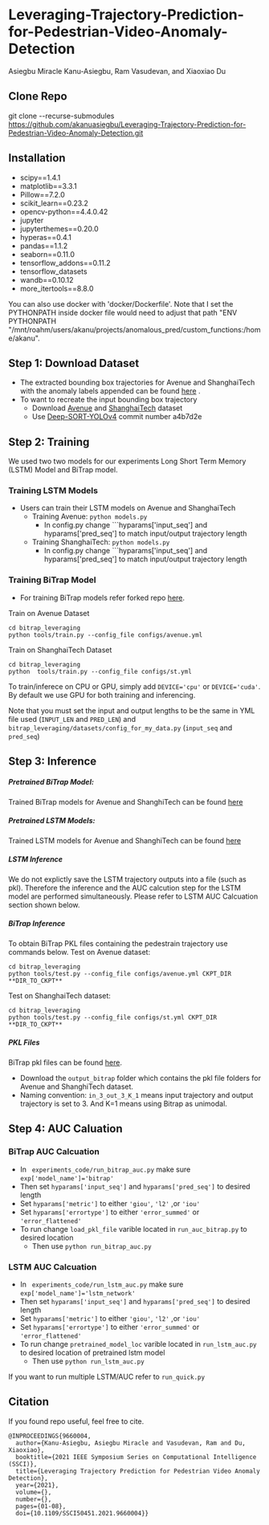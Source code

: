 # Leveraging-Trajectory-Prediction-for-Pedestrian-Video-Anomaly-Detection
Asiegbu Miracle Kanu-Asiegbu, Ram Vasudevan, and Xiaoxiao Du 

## Clone Repo
git clone --recurse-submodules https://github.com/akanuasiegbu/Leveraging-Trajectory-Prediction-for-Pedestrian-Video-Anomaly-Detection.git

## Installation 
  * scipy==1.4.1 
  * matplotlib==3.3.1 
  * Pillow==7.2.0 
  * scikit_learn==0.23.2
  * opencv-python==4.4.0.42
  * jupyter 
  * jupyterthemes==0.20.0 
  * hyperas==0.4.1 
  * pandas==1.1.2
  * seaborn==0.11.0
  * tensorflow_addons==0.11.2
  * tensorflow_datasets
  * wandb==0.10.12
  * more_itertools==8.8.0 


 You can also use docker with 'docker/Dockerfile'. Note that I set the PYTHONPATH inside docker file would need to adjust that path
 "ENV PYTHONPATH "/mnt/roahm/users/akanu/projects/anomalous_pred/custom_functions:/home/akanu".

 
 ## Step 1: Download Dataset
 * The extracted bounding box trajectories for Avenue and ShanghaiTech with the anomaly labels appended can be found [here](https://drive.google.com/drive/folders/1MNpbhB9LS7k0X_fK8BZWqGRoVfPxANZl?usp=sharing) .
 * To want to recreate the input bounding box trajectory 
   * Download [Avenue](http://www.cse.cuhk.edu.hk/leojia/projects/detectabnormal/dataset.html) and [ShanghaiTech](https://svip-lab.github.io/dataset/campus_dataset.html) dataset 
   * Use [Deep-SORT-YOLOv4](https://github.com/LeonLok/Deep-SORT-YOLOv4/tree/a4b7d2e1263e6f1af63381a24436c5db5a4b6e91) commit number a4b7d2e
  
 ## Step 2: Training
 We used two two models for our experiments Long Short Term Memory (LSTM) Model and BiTrap model.
 ### Training LSTM Models
 * Users can train their LSTM models on Avenue and ShanghaiTech
   * Training Avenue:  ```python models.py ``` 
     * In config.py change ```hyparams['input_seq'] and hyparams['pred_seq'] to match input/output trajectory length
   * Training ShanghaiTech:  ```python models.py ``` 
     * In config.py change ```hyparams['input_seq'] and hyparams['pred_seq'] to match input/output trajectory length
### Training BiTrap Model
*  For training BiTrap models refer forked repo [here](https://github.com/akanuasiegbu/bidireaction-trajectory-prediction).

Train on Avenue Dataset
```
cd bitrap_leveraging
python tools/train.py --config_file configs/avenue.yml
```

Train on ShanghaiTech Dataset
```
cd bitrap_leveraging
python  tools/train.py --config_file configs/st.yml
```

To train/inferece on CPU or GPU, simply add `DEVICE='cpu'` or  `DEVICE='cuda'`. By default we use GPU for both training and inferencing.

Note that you must set the input and output lengths to be the same in YML file used (```INPUT_LEN``` and ```PRED_LEN```) and ```bitrap_leveraging/datasets/config_for_my_data.py``` (```input_seq``` and ```pred_seq```)

 
 
 
 ## Step 3: Inference 
##### Pretrained BiTrap Model:
Trained BiTrap models for Avenue and ShanghiTech can be found [here](https://drive.google.com/drive/folders/1942GF9FIzoqTVOHyW2Qo86s3R1OOSnsg?usp=sharing) 

##### Pretrained LSTM Models: 
Trained LSTM models for Avenue and ShanghiTech can be found [here](https://drive.google.com/drive/folders/1kZUxDyCETg7FY_-WeICILeyUYUDJ-nEH)

##### LSTM Inference
We do not explictly save the LSTM trajectory outputs into a file (such as pkl). Therefore the inference and the AUC calcution step for the LSTM model are performed simultaneously. Please refer to LSTM AUC Calcuation section shown below.

##### BiTrap Inference
To obtain BiTrap PKL files containing the pedestrain trajectory use commands below.
Test on Avenue dataset:
```
cd bitrap_leveraging
python tools/test.py --config_file configs/avenue.yml CKPT_DIR **DIR_TO_CKPT**

```

Test on ShanghaiTech dataset:
```
cd bitrap_leveraging
python tools/test.py --config_file configs/st.yml CKPT_DIR **DIR_TO_CKPT**
```


##### PKL Files
 BiTrap pkl files can be found [here](https://drive.google.com/drive/folders/1ELYuty5kg-J14jrDH66Gv9rhn58O1t9I).
 
 * Download the ```output_bitrap``` folder which contains the pkl file folders for Avenue and ShanghiTech dataset.
 * Naming convention: ```in_3_out_3_K_1``` means input trajectory and output trajectory is set to 3. And K=1 means using Bitrap as unimodal.
 

 
 ## Step 4: AUC Caluation 
 ### BiTrap AUC Calcuation
 * In ``` experiments_code/run_bitrap_auc.py``` make sure ```exp['model_name']='bitrap'```
  * Then set ```hyparams['input_seq']``` and ```hyparams['pred_seq']``` to desired length
  * Set ```hyparams['metric']``` to either ```'giou'```, ```'l2'``` ,or ```'iou'```
  * Set ```hyparams['errortype']``` to either ```'error_summed'``` or ```'error_flattened'``` 
 *  To run change ```load_pkl_file``` varible located in ```run_auc_bitrap.py``` to desired location
    * Then use ```python run_bitrap_auc.py ```
 
 ### LSTM AUC Calcuation
  * In ``` experiments_code/run_lstm_auc.py``` make sure ```exp['model_name']='lstm_network'```
  * Then set ```hyparams['input_seq']``` and ```hyparams['pred_seq']``` to desired length
  * Set ```hyparams['metric']``` to either ```'giou'```, ```'l2'``` ,or ```'iou'```
  * Set ```hyparams['errortype']``` to either ```'error_summed'``` or ```'error_flattened'``` 
 *  To run change ```pretrained_model_loc``` varible located in ```run_lstm_auc.py``` to desired location of pretrained lstm model
    * Then use ```python run_lstm_auc.py ```
 
If you want to run multiple LSTM/AUC refer to ```run_quick.py```
 ## Citation 
If you found repo useful, feel free to cite.
```
@INPROCEEDINGS{9660004,
  author={Kanu-Asiegbu, Asiegbu Miracle and Vasudevan, Ram and Du, Xiaoxiao},
  booktitle={2021 IEEE Symposium Series on Computational Intelligence (SSCI)}, 
  title={Leveraging Trajectory Prediction for Pedestrian Video Anomaly Detection}, 
  year={2021},
  volume={},
  number={},
  pages={01-08},
  doi={10.1109/SSCI50451.2021.9660004}}
```

